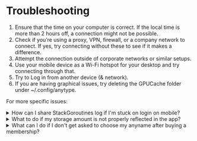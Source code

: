 # Troubleshooting

1. Ensure that the time on your computer is correct. If the local time is more than 2 hours off, a connection might not be possible.
2. Check if you’re using a proxy, VPN, firewall, or a company network to connect. If yes, try connecting without these to see if it makes a difference.
3. Attempt the connection outside of corporate networks or similar setups.
4. Use your mobile device as a Wi-Fi hotspot for your desktop and try connecting through that.
5. Try to Log in from another device (& network).
6. If you are having graphical issues, try deleting the GPUCache folder under \~/.config/anytype.

For more specific issues:

<details>

<summary>How can I share StackGoroutines log if I'm stuck on login on mobile?</summary>

1. If a hang occurs at StartAccount, you can [tap on Enter My Vault 5 times](https://drive.google.com/file/d/1V4muGfFDNDb98ZVp213-YmbnVv3Vx_tX/view?usp=drive_link).
2. The Rpc.Debug.StackGoroutines command will return a log file.
3. You can share it using any convenient method.

</details>

<details>

<summary>What to do if my storage amount is not properly reflected in the app?</summary>

Navigate to `Debug > Reconcile` in the top menu bar, and restart the app.

</details>

<details>

<summary>What can I do if I don't get asked to choose my anyname after buying a membership?</summary>

Please either type [anytype://main/membership](anytype://main/membership) in your browser or inside Anytype global search, and restart the app.

</details>
